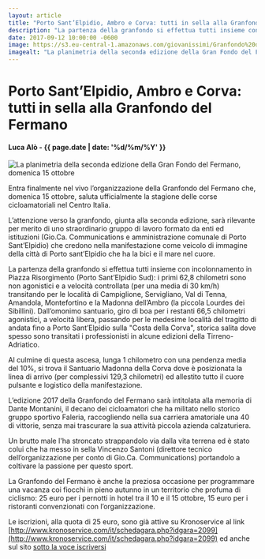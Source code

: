 ```yaml
---
layout: article
title: "Porto Sant’Elpidio, Ambro e Corva: tutti in sella alla Granfondo del Fermano"
description: "La partenza della granfondo si effettua tutti insieme con incolonnamento in Piazza Risorgimento (Porto Sant’Elpidio Sud): i primi 62,8 chilometri sono non agonistici e a velocità controllata (per una media di 30 km/h) transitando per le località di Campiglione, Servigliano, Val di Tenna, Amandola, Montefortino e la Madonna dell’Ambro (la piccola Lourdes dei Sibillini). Dall’omonimo santuario, giro di boa per i restanti 66,5 chilometri agonistici, a velocità libera, passando per le medesime località del tragitto di andata fino a Porto Sant’Elpidio sulla Costa della Corva, storica salita dove spesso sono transitati i professionisti in alcune edizioni della Tirreno-Adriatico."
date: 2017-09-12 10:00:00 -0600
image: https://s3.eu-central-1.amazonaws.com/giovanissimi/Granfondo%20del%20Fermano%2015102017%20planimetria.jpg
imagealt: "La planimetria della seconda edizione della Gran Fondo del Fermano, domenica 15 ottobre"
---
```


# Porto Sant’Elpidio, Ambro e Corva: tutti in sella alla Granfondo del Fermano

#### Luca Alò - {{ page.date | date: '%d/%m/%Y' }}

![La planimetria della seconda edizione della Gran Fondo del Fermano, domenica 15 ottobre](https://s3.eu-central-1.amazonaws.com/giovanissimi/Granfondo%20del%20Fermano%2015102017%20planimetria.jpg)

Entra finalmente nel vivo l’organizzazione della Granfondo del Fermano che, domenica 15 ottobre, saluta ufficialmente la stagione delle corse cicloamatoriali nel Centro Italia.

L’attenzione verso la granfondo, giunta alla seconda edizione, sarà rilevante per merito di uno straordinario gruppo di lavoro formato da enti ed istituzioni (Gio.Ca. Communications e amministrazione comunale di Porto Sant’Elpidio) che credono nella manifestazione come veicolo di immagine della città di Porto sant’Elpidio che ha la bici e il mare nel cuore.

La partenza della granfondo si effettua tutti insieme con incolonnamento in Piazza Risorgimento (Porto Sant’Elpidio Sud): i primi 62,8 chilometri sono non agonistici e a velocità controllata (per una media di 30 km/h) transitando per le località di Campiglione, Servigliano, Val di Tenna, Amandola, Montefortino e la Madonna dell’Ambro (la piccola Lourdes dei Sibillini). Dall’omonimo santuario, giro di boa per i restanti 66,5 chilometri agonistici, a velocità libera, passando per le medesime località del tragitto di andata fino a Porto Sant’Elpidio sulla "Costa della Corva", storica salita dove spesso sono transitati i professionisti in alcune edizioni della Tirreno-Adriatico.

Al culmine di questa ascesa, lunga 1 chilometro con una pendenza media del 10%, si trova il Santuario Madonna della Corva dove è posizionata la linea di arrivo (per complessivi 129,3 chilometri) ed allestito tutto il cuore pulsante e logistico della manifestazione.

L’edizione 2017 della Granfondo del Fermano sarà intitolata alla memoria di Dante Montanini, il decano dei cicloamatori che ha militato nello storico gruppo sportivo Faleria, raccogliendo nella sua carriera amatoriale una 40 di vittorie, senza mai trascurare la sua attività piccola azienda calzaturiera.

Un brutto male l'ha stroncato strappandolo via dalla vita terrena ed è stato colui che ha messo in sella Vincenzo Santoni (direttore tecnico dell’organizzazione per conto di Gio.Ca. Communications) portandolo a coltivare la passione per questo sport.

La Granfondo del Fermano è anche la preziosa occasione per programmare una vacanza coi fiocchi in pieno autunno in un territorio che profuma di ciclismo: 25 euro per i pernotti in hotel tra il 10 e il 15 ottobre, 15 euro per i ristoranti convenzionati con l’organizzazione.

Le iscrizioni, alla quota di 25 euro, sono già attive su Kronoservice al link [http://www.kronoservice.com/it/schedagara.php?idgara=2099](http://www.kronoservice.com/it/schedagara.php?idgara=2099) ed anche sul sito [sotto la voce iscriversi](http://granfondopse.it/iscriversi/)